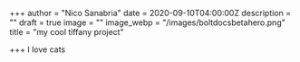 +++
author = "Nico Sanabria"
date = 2020-09-10T04:00:00Z
description = ""
draft = true
image = ""
image_webp = "/images/boltdocsbetahero.png"
title = "my cool tiffany project"

+++
I love cats 
